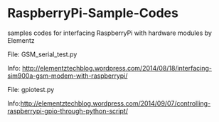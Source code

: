 RaspberryPi-Sample-Codes
========================

samples codes for interfacing RaspberryPi with hardware modules by Elementz


File: GSM_serial_test.py

Info: http://elementztechblog.wordpress.com/2014/08/18/interfacing-sim900a-gsm-modem-with-raspberrypi/

File: gpiotest.py

Info:http://elementztechblog.wordpress.com/2014/09/07/controlling-raspberrypi-gpio-through-python-script/

